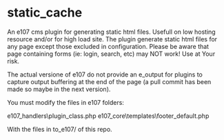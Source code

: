 # static_cache
An e107 cms plugin for generating static html files.
Usefull on low hosting resource and/or for high load site.
The plugin generate static html files for any page except those excluded in configuration.
Please be aware that page containing forms (ie: login, search, etc) may NOT work!
Use at Your risk.

The actual versione of e107 do not provide an e_output for plugins to capture output buffering at the end of the page (a pull commit has been made so maybe in the next version).

You must modify the files in e107 folders:

e107_handlers\plugin_class.php
e107_core\templates\footer_default.php

With  the files in to_e107/ of this repo.
